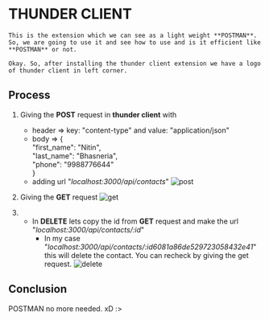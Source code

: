 # THUNDER CLIENT
    This is the extension which we can see as a light weight **POSTMAN**. So, we are going to use it and see how to use and is it efficient like **POSTMAN** or not. 

    Okay. So, after installing the thunder client extension we have a logo of thunder client in left corner. 

## Process
1. Giving the **POST** request in **thunder client** with 
      - header => key: "content-type" and value: "application/json"
      - body =>
          {\
            "first_name": "Nitin",\
            "last_name": "Bhasneria",\
            "phone": "9988776644"\
          }
      - adding url "*localhost:3000/api/contacts*"
    ![post](https://user-images.githubusercontent.com/44112080/116115954-3e1a7480-a6d8-11eb-821b-24279f63378f.png)

    
2. Giving the **GET** request
    ![get](https://user-images.githubusercontent.com/44112080/116115999-47a3dc80-a6d8-11eb-9076-1faa8dee5a52.png)


3. - In **DELETE** lets copy the id from **GET** request and make the url "*localhost:3000/api/contacts/:id*"
      - In my case "*localhost:3000/api/contacts/:id6081a86de529723058432e41*"  this will delete the contact. You can recheck by giving the get request.
    ![delete](https://user-images.githubusercontent.com/44112080/116116013-4b376380-a6d8-11eb-8604-ce1b0db44f2c.png)


## Conclusion
  POSTMAN no more needed. xD :>
